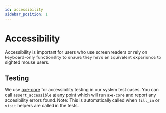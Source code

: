 ```yaml
---
id: accessibility
sidebar_position: 1
---
```


# Accessibility

Accessibility is important for users who use screen readers or rely on keyboard-only functionality to ensure they have an equivalent experience to sighted mouse users.

## Testing

We use [axe-core](https://github.com/dequelabs/axe-core) for accessibility testing in our system test cases. You can call `assert_accessible` at any point which will run `axe-core` and report any accesibility errors found. Note: This is automatically called when `fill_in` or `visit` helpers are called in the tests.
